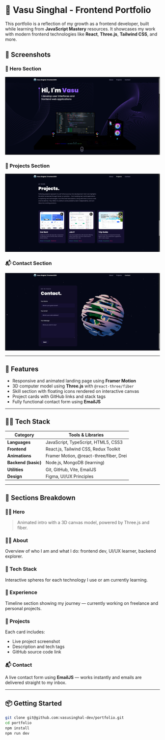 # 💼 Vasu Singhal - Frontend Portfolio

This portfolio is a reflection of my growth as a frontend developer, built while learning from **JavaScript Mastery** resources. It showcases my work with modern frontend technologies like **React**, **Three.js**, **Tailwind CSS**, and more.

## 📸 Screenshots

### 🚀 Hero Section

![Hero Screenshot](./public/screenshots/hero.png)

### 🧰 Projects Section

![Projects Screenshot](./public/screenshots/projects.png)

### 📬 Contact Section

![Contact Screenshot](./public/screenshots/contact.png)

---

## 🚀 Features

- Responsive and animated landing page using **Framer Motion**
- 3D computer model using **Three.js** with `@react-three/fiber`
- Skill section with floating icons rendered on interactive canvas
- Project cards with GitHub links and stack tags
- Fully functional contact form using **EmailJS**

---

## 🧑‍💻 Tech Stack

| Category            | Tools & Libraries                       |
| ------------------- | --------------------------------------- |
| **Languages**       | JavaScript, TypeScript, HTML5, CSS3     |
| **Frontend**        | React.js, Tailwind CSS, Redux Toolkit   |
| **Animations**      | Framer Motion, @react-three/fiber, Drei |
| **Backend (basic)** | Node.js, MongoDB (learning)             |
| **Utilities**       | Git, GitHub, Vite, EmailJS              |
| **Design**          | Figma, UI/UX Principles                 |

---

## 🧭 Sections Breakdown

### 🧍‍♂️ Hero

> Animated intro with a 3D canvas model, powered by Three.js and fiber.

### 👨‍🔧 About

Overview of who I am and what I do: frontend dev, UI/UX learner, backend explorer.

### 🚀 Tech Stack

Interactive spheres for each technology I use or am currently learning.

### 🧰 Experience

Timeline section showing my journey — currently working on freelance and personal projects.

### 📁 Projects

Each card includes:

- Live project screenshot
- Description and tech tags
- GitHub source code link

### 📬 Contact

A live contact form using **EmailJS** — works instantly and emails are delivered straight to my inbox.

---

## 📦 Getting Started

```bash
git clone git@github.com:vasusinghal-dev/portfolio.git
cd portfolio
npm install
npm run dev
```
